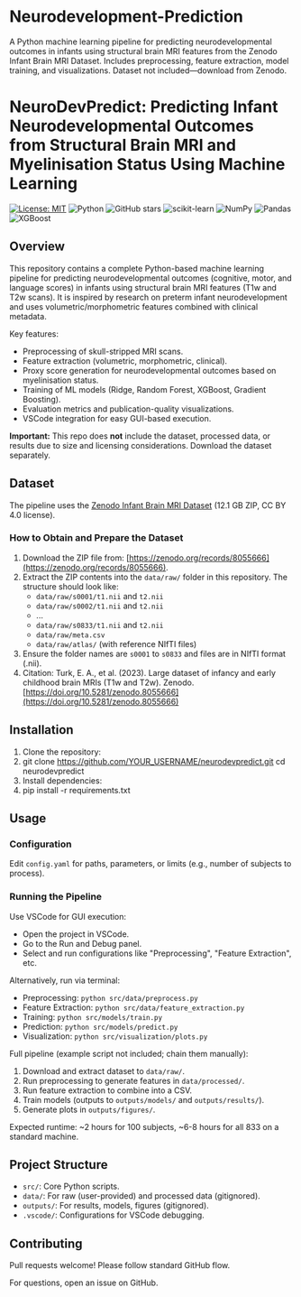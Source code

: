# Neurodevelopment-Prediction
A Python machine learning pipeline for predicting neurodevelopmental outcomes in infants using structural brain MRI features from the Zenodo Infant Brain MRI Dataset. Includes preprocessing, feature extraction, model training, and visualizations. Dataset not included—download from Zenodo.

# NeuroDevPredict: Predicting Infant Neurodevelopmental Outcomes from Structural Brain MRI and Myelinisation Status Using Machine Learning
[![License: MIT](https://img.shields.io/badge/License-MIT-yellow.svg)](https://opensource.org/licenses/MIT)
![Python](https://img.shields.io/badge/python-3.8+-blue.svg)
![GitHub stars](https://img.shields.io/github/stars/JamilHanouneh/Neurodevelopment-Prediction)
![scikit-learn](https://img.shields.io/badge/scikit--learn-%23F7931E.svg?style=flat&logo=scikit-learn&logoColor=white)
![NumPy](https://img.shields.io/badge/numpy-%23013243.svg?style=flat&logo=numpy&logoColor=white)
![Pandas](https://img.shields.io/badge/pandas-%23150458.svg?style=flat&logo=pandas&logoColor=white)
![XGBoost](https://img.shields.io/badge/XGBoost-FF6600?style=flat&logo=xgboost&logoColor=white)
## Overview

This repository contains a complete Python-based machine learning pipeline for predicting neurodevelopmental outcomes (cognitive, motor, and language scores) in infants using structural brain MRI features (T1w and T2w scans). It is inspired by research on preterm infant neurodevelopment and uses volumetric/morphometric features combined with clinical metadata.

Key features:
- Preprocessing of skull-stripped MRI scans.
- Feature extraction (volumetric, morphometric, clinical).
- Proxy score generation for neurodevelopmental outcomes based on myelinisation status.
- Training of ML models (Ridge, Random Forest, XGBoost, Gradient Boosting).
- Evaluation metrics and publication-quality visualizations.
- VSCode integration for easy GUI-based execution.

**Important:** This repo does **not** include the dataset, processed data, or results due to size and licensing considerations. Download the dataset separately.

## Dataset

The pipeline uses the [Zenodo Infant Brain MRI Dataset](https://zenodo.org/records/8055666) (12.1 GB ZIP, CC BY 4.0 license).

### How to Obtain and Prepare the Dataset
1. Download the ZIP file from: [https://zenodo.org/records/8055666](https://zenodo.org/records/8055666).
2. Extract the ZIP contents into the `data/raw/` folder in this repository. The structure should look like:
   - `data/raw/s0001/t1.nii` and `t2.nii`
   - `data/raw/s0002/t1.nii` and `t2.nii`
   - ...
   - `data/raw/s0833/t1.nii` and `t2.nii`
   - `data/raw/meta.csv`
   - `data/raw/atlas/` (with reference NIfTI files)
3. Ensure the folder names are `s0001` to `s0833` and files are in NIfTI format (.nii).
4. Citation: Turk, E. A., et al. (2023). Large dataset of infancy and early childhood brain MRIs (T1w and T2w). Zenodo. [https://doi.org/10.5281/zenodo.8055666](https://doi.org/10.5281/zenodo.8055666)

## Installation

1. Clone the repository:
2. git clone https://github.com/YOUR_USERNAME/neurodevpredict.git
cd neurodevpredict
3. Install dependencies:
4. pip install -r requirements.txt

## Usage

### Configuration
Edit `config.yaml` for paths, parameters, or limits (e.g., number of subjects to process).

### Running the Pipeline
Use VSCode for GUI execution:
- Open the project in VSCode.
- Go to the Run and Debug panel.
- Select and run configurations like "Preprocessing", "Feature Extraction", etc.

Alternatively, run via terminal:
- Preprocessing: `python src/data/preprocess.py`
- Feature Extraction: `python src/data/feature_extraction.py`
- Training: `python src/models/train.py`
- Prediction: `python src/models/predict.py`
- Visualization: `python src/visualization/plots.py`

Full pipeline (example script not included; chain them manually):
1. Download and extract dataset to `data/raw/`.
2. Run preprocessing to generate features in `data/processed/`.
3. Run feature extraction to combine into a CSV.
4. Train models (outputs to `outputs/models/` and `outputs/results/`).
5. Generate plots in `outputs/figures/`.

Expected runtime: ~2 hours for 100 subjects, ~6-8 hours for all 833 on a standard machine.

## Project Structure
- `src/`: Core Python scripts.
- `data/`: For raw (user-provided) and processed data (gitignored).
- `outputs/`: For results, models, figures (gitignored).
- `.vscode/`: Configurations for VSCode debugging.

## Contributing
Pull requests welcome! Please follow standard GitHub flow.

For questions, open an issue on GitHub.
